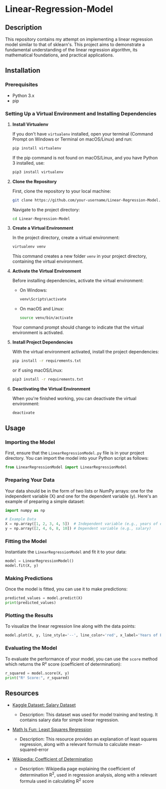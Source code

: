 # Linear-Regression-Model

## Description

This repository contains my attempt on implementing a linear regression model similar to that of sklearn's. This project aims to demonstrate a fundamental understanding of the linear regression algorithm, its mathematical foundations, and practical applications.

## Installation

### Prerequisites

- Python 3.x
- pip

### Setting Up a Virtual Environment and Installing Dependencies

1. **Install Virtualenv**

   If you don't have `virtualenv` installed, open your terminal (Command Prompt on Windows or Terminal on macOS/Linux) and run:

   ```bash
   pip install virtualenv
   ```

   If the pip command is not found on macOS/Linux, and you have Python 3 installed, use:

   ```bash
   pip3 install virtualenv
   ```
   
2. **Clone the Repository**

   First, clone the repository to your local machine:

   ```bash
   git clone https://github.com/your-username/Linear-Regression-Model.git
   ```

   Navigate to the project directory:

   ```bash
   cd Linear-Regression-Model
   ```
3. **Create a Virtual Environment**

   In the project directory, create a virtual environment:

   ```bash
   virtualenv venv
   ```

   This command creates a new folder `venv` in your project directory, containing the virtual environment.
4. **Activate the Virtual Environment**

   Before installing dependencies, activate the virtual environment:

   - On Windows:

     ```bash
     venv\Scripts\activate
     ```

   - On macOS and Linux:

     ```bash
     source venv/bin/activate
     ```

   Your command prompt should change to indicate that the virtual environment is activated.
5. **Install Project Dependencies**

   With the virtual environment activated, install the project dependencies:

   ```bash
   pip install -r requirements.txt
   ```

   or if using macOS/Linux:
      ```bash
   pip3 install -r requirements.txt
   ```

6. **Deactivating the Virtual Environment**

   When you're finished working, you can deactivate the virtual environment:

   ```bash
   deactivate
   ```

## Usage

### Importing the Model

First, ensure that the `LinearRegressionModel.py` file is in your project directory. You can import the model into your Python script as follows:

```python
from LinearRegressionModel import LinearRegressionModel
```

### Preparing Your Data

Your data should be in the form of two lists or NumPy arrays: one for the independent variable (X) and one for the dependent variable (y). Here's an example of preparing a simple dataset:

```python
import numpy as np

# Example Data
X = np.array([1, 2, 3, 4, 5])  # Independent variable (e.g., years of experience)
y = np.array([2, 4, 6, 8, 10]) # Dependent variable (e.g., salary)
```

### Fitting the Model

Instantiate the `LinearRegressionModel` and fit it to your data:

```python
model = LinearRegressionModel()
model.fit(X, y)
```

### Making Predictions

Once the model is fitted, you can use it to make predictions:

```python
predicted_values = model.predict(X)
print(predicted_values)
```

### Plotting the Results

To visualize the linear regression line along with the data points:

```python
model.plot(X, y, line_style='--', line_color='red', x_label='Years of Experience', y_label='Salary', axis_title='Linear Regression Fit')
```

### Evaluating the Model

To evaluate the performance of your model, you can use the `score` method which returns the R² score (coefficient of determination):

```python
r_squared = model.score(X, y)
print("R² Score:", r_squared)
```
## Resources

- [Kaggle Dataset: Salary Dataset](https://www.kaggle.com/datasets/abhishek14398/salary-dataset-simple-linear-regression/code)
  - Description: This dataset was used for model training and testing. It contains salary data for simple linear regression.
  
- [Math Is Fun: Least Squares Regression](https://www.mathsisfun.com/data/least-squares-regression.html)
  - Description: This resource provides an explanation of least squares regression, along with a relevant formula to calculate mean-squared-error
  
- [Wikipedia: Coefficient of Determination](https://en.wikipedia.org/wiki/Coefficient_of_determination)
  - Description: Wikipedia page explaining the coefficient of determination R<sup>2</sup>, used in regression analysis, along with a relevant formula used in calculating R<sup>2</sup> score
